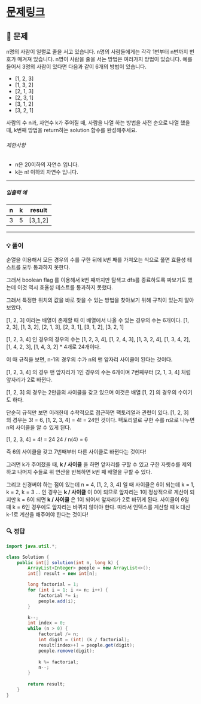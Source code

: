 # [문제링크](https://school.programmers.co.kr/learn/courses/30/lessons/12936)

## 📝 문제

n명의 사람이 일렬로 줄을 서고 있습니다. n명의 사람들에게는 각각 1번부터 n번까지 번호가 매겨져 있습니다. n명이 사람을 줄을 서는 방법은 여러가지 방법이 있습니다. 예를 들어서 3명의 사람이 있다면 다음과 같이 6개의 방법이 있습니다.

- [1, 2, 3]
- [1, 3, 2]
- [2, 1, 3]
- [2, 3, 1]
- [3, 1, 2]
- [3, 2, 1]

사람의 수 n과, 자연수 k가 주어질 때, 사람을 나열 하는 방법을 사전 순으로 나열 했을 때, k번째 방법을 return하는 solution 함수를 완성해주세요.

###### 제한사항

- n은 20이하의 자연수 입니다.
- k는 n! 이하의 자연수 입니다.

---

##### 입출력 예

|n|k|result|
|---|---|---|
|3|5|[3,1,2]|

---

### 💡 풀이

순열을 이용해서 모든 경우의 수를 구한 뒤에 k번 째를 가져오는 식으로 풀면 효율성 테스트를 모두 통과하지 못한다. 

그래서 boolean flag 를 이용해서 k번 째까지만 탐색고 dfs를 종료하도록 짜보기도 했는데 이것 역시 효율성 테스트를 통과하지 못했다.

그래서 특정한 위치의 값을 바로 찾을 수 있는 방법을 찾아보기 위해 규칙이 있는지 알아보았다.

\[1, 2, 3\] 이라는 배열이 존재할 때 이 배열에서 나올 수 있는 경우의 수는 6개이다.
\[1, 2, 3\], \[1, 3, 2\], \[2, 1, 3\], \[2, 3, 1\], \[3, 1, 2\], \[3, 2, 1\]

\[1, 2, 3, 4\] 인 경우의 경우의 수는
\[1, 2, 3, 4\], \[1, 2, 4, 3\], \[1, 3, 2, 4\], \[1, 3, 4, 2\], \[1, 4, 2, 3\], \[1, 4, 3, 2\] * 4개로 24개이다.

이 때 규칙을 보면, n-1의 경우의 수가 n의 맨 앞자리 사이클이 된다는 것이다.

\[1, 2, 3, 4\] 의 경우 맨 앞자리가 1인 경우의 수는 6개이며 7번째부터 \[2, 1, 3, 4\] 처럼 앞자리가 2로 바뀐다.

\[1, 2, 3\] 의 경우는 2만큼의 사이클을 갖고 있으며 이것은 배열 \[1, 2\] 의 경우의 수이기도 하다.

단순히 규칙만 보면 이러한데 수학적으로 접근하면 팩토리얼과 관련이 있다.
\[1, 2, 3\] 의 경우는 3! = 6, \[1, 2, 3, 4\] = 4! = 24인 것이다.
팩토리얼로 구한 수를 n으로 나누면 n의 사이클을 알 수 있게 된다.

\[1, 2, 3, 4\] = 4! = 24
24 / n(4) = 6

즉 6의 사이클을 갖고 7번째부터 다른 사이클로 바뀐다는 것이다!

그러면 k가 주어졌을 때, **k / 사이클** 을 하면 앞자리를 구할 수 있고 구한 자릿수를 제외하고 나머지 수들로 위 연산을 반복하면 k번 째 배열을 구할 수 있다.

그리고 신경써야 하는 점이 있는데
n = 4, \[1, 2, 3, 4\] 일 때 사이클은 6이 되는데
k = 1, k = 2, k = 3 ... 인 경우는 **k / 사이클** 이 0이 되므로 앞자리는 1이 정상적으로 계산이 되지만 k = 6이 되면 **k / 사이클** 은 1이 되어서 앞자리가 2로 바뀌게 된다.
사이클이 6일 때 k = 6인 경우에도 앞자리는 바뀌지 않아야 한다. 
따라서 인덱스를 계산할 때 k 대신 k-1로 계산을 해주어야 한다는 것이다!


### 🔍 정답

```java
import java.util.*;

class Solution {
    public int[] solution(int n, long k) {
        ArrayList<Integer> people = new ArrayList<>();
        int[] result = new int[n];

        long factorial = 1;
        for (int i = 1; i <= n; i++) {
            factorial *= i;
            people.add(i);
        }

        k--;
        int index = 0;
        while (n > 0) {
            factorial /= n;
            int digit = (int) (k / factorial);
            result[index++] = people.get(digit);
            people.remove(digit);
            
            k %= factorial;
            n--;
        }
        
        return result;
    }
}
```